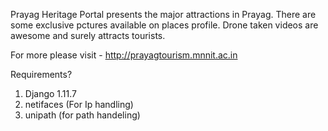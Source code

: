 Prayag Heritage Portal presents the major attractions in Prayag. There are some exclusive pctures available on places profile. Drone taken videos are awesome and surely attracts tourists. 

For more please visit - http://prayagtourism.mnnit.ac.in


Requirements?

1. Django 1.11.7  
2. netifaces   (For Ip handling)
3. unipath    (for path handeling)
